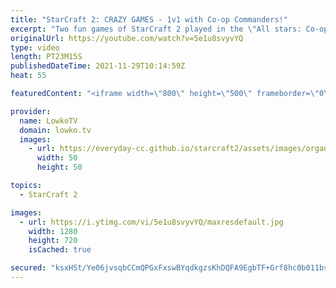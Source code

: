 ```yaml
---
title: "StarCraft 2: CRAZY GAMES - 1v1 with Co-op Commanders!"
excerpt: "Two fun games of StarCraft 2 played in the \"All stars: Co-op PvP mod by KingCobra\". In these two games we see players playing with Stukov, Zagara, Fenix and Zeratul in 1v1 matches.  Support my work on Patreon: http://www.patreon.com/lowkotv Become a YouTube member: https://lowko.tv/join  My second channel:"
originalUrl: https://youtube.com/watch?v=5e1u8svyvYQ
type: video
length: PT23M15S
publishedDateTime: 2021-11-29T10:14:59Z
heat: 55

featuredContent: "<iframe width=\"800\" height=\"500\" frameborder=\"0\" src=\"https://www.youtube.com/embed/5e1u8svyvYQ\" allow=\"accelerometer; autoplay; encrypted-media; gyroscope; picture-in-picture\" allowfullscreen></iframe>"

provider:
  name: LowkoTV
  domain: lowko.tv
  images:
    - url: https://everyday-cc.github.io/starcraft2/assets/images/organizations/lowko.tv-50x50.jpg
      width: 50
      height: 50

topics:
  - StarCraft 2

images:
  - url: https://i.ytimg.com/vi/5e1u8svyvYQ/maxresdefault.jpg
    width: 1280
    height: 720
    isCached: true

secured: "ksxHSt/Ye06jvsqbCCmQPGxFxswBYqdkgzsKhDQFA9EgbTF+Grf8hc0b011bsFXQ56U/zlWGfwJWeG3qI7ooL8xJbd4RFWOLJSoOVNkW84a01IWOp6yUS5BwV3TTvIvhBJ0espGjRqDvK4hroMvIfL81UUw+AaujW7j8ytcoaZ0nbP38UQVA9j283OhimeAO0tod/kNl8NU2mgB3Lb6es1/HA67cl1dxFkpl+2rA+Nt+9xbZupwm8ZNBpf2hR9DtF9tkrhLJF3Nd5BXPurTlDrLEUKy0CfQNF8uXNYpZIyIPn1NUNfX1XIrbXUhXSEOWMBrHi1q5oR+uHbBO6OsgkHsYNF6clL0lJCQTdAgdFi+8B0F0V4nEqjsvOjQulGo6Y5NILSNCS1MqoQld2gn6jq8ypebKmdPfeOeoWXHfHaaMnJp0CDfKGuL7wo+Zg58h;s4bjTWw1SPIxxLsMUUrYsQ=="
---
```


